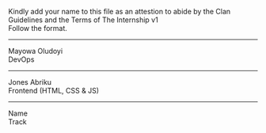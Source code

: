 Kindly add your name to this file as an attestion to abide by the Clan Guidelines and the Terms of The Internship v1
<br/> Follow the format.<br/> 
___
Mayowa Oludoyi <br/>
DevOps
___
Jones Abriku <br/>
Frontend (HTML, CSS & JS) 
___
Name <br/>
Track

